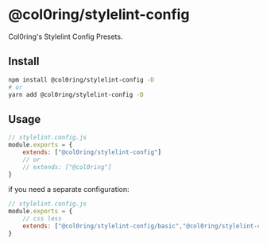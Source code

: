 # @col0ring/stylelint-config
Col0ring's Stylelint Config Presets.
## Install
```sh
npm install @col0ring/stylelint-config -D
# or
yarn add @col0ring/stylelint-config -D
```
## Usage
```js
// stylelint.config.js
module.exports = {
    extends: ["@col0ring/stylelint-config"]
    // or 
    // extends: ["@col0ring"]
}
```
if you need a  separate configuration:
```js
// stylelint.config.js
module.exports = {
    // css less
    extends: ["@col0ring/stylelint-config/basic","@col0ring/stylelint-config/less"]
}
```
